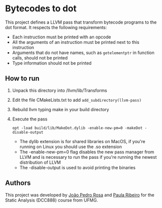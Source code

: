 # Bytecodes to dot

This project defines a LLVM pass that transform bytecode programs to the dot format.
It respects the following requirements:

- Each instruction must be printed with an opcode
- All the arguments of an instruction must be printed next to this instruction
- Arguments that do not have names, such as `getelementptr` in function calls, should not be printed
- Type information should not be printed

## How to run

1. Unpack this directory into /llvm/lib/Transforms
2. Edit the file CMakeLists.txt to add `add_subdirectory(llvm-pass)`
3. Rebuild llvm typing make in your build directory
4. Execute the pass

   `opt -load build/lib/MakeDot.dylib -enable-new-pm=0 -makeDot -disable-output`

   - The dylib extension is for shared libraries on MacOS, if you're running on Linux you should use the .so extension
   - The -enable-new-pm=0 flag disables the new pass manager from LLVM and is necessary to run the pass if you're running the newest distribution of LLVM
   - The -disable-output is used to avoid printing the binaries

## Authors

This project was developed by [João Pedro Rosa](https://github.com/jotaRenan) and [Paula Ribeiro](https://github.com/paula-mr) for the Static Analysis (DCC888) course from UFMG.
